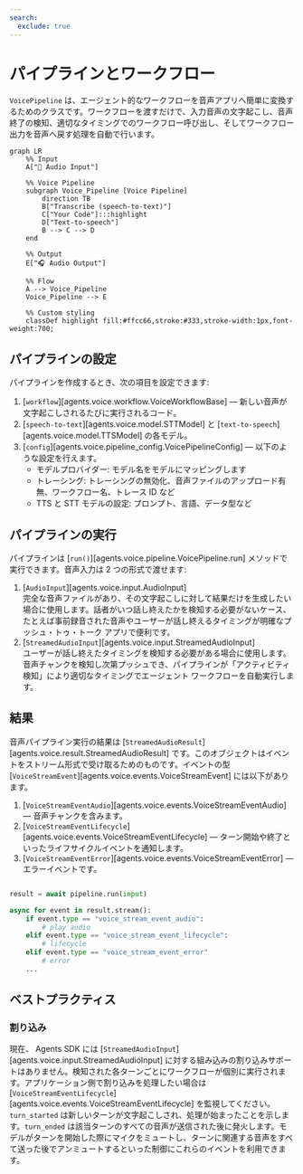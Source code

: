 ```yaml
---
search:
  exclude: true
---
```

# パイプラインとワークフロー

`VoicePipeline` は、エージェント的なワークフローを音声アプリへ簡単に変換するためのクラスです。ワークフローを渡すだけで、入力音声の文字起こし、音声終了の検知、適切なタイミングでのワークフロー呼び出し、そしてワークフロー出力を音声へ戻す処理を自動で行います。

```mermaid
graph LR
    %% Input
    A["🎤 Audio Input"]

    %% Voice Pipeline
    subgraph Voice_Pipeline [Voice Pipeline]
        direction TB
        B["Transcribe (speech-to-text)"]
        C["Your Code"]:::highlight
        D["Text-to-speech"]
        B --> C --> D
    end

    %% Output
    E["🎧 Audio Output"]

    %% Flow
    A --> Voice_Pipeline
    Voice_Pipeline --> E

    %% Custom styling
    classDef highlight fill:#ffcc66,stroke:#333,stroke-width:1px,font-weight:700;

```

## パイプラインの設定

パイプラインを作成するとき、次の項目を設定できます:

1. [`workflow`][agents.voice.workflow.VoiceWorkflowBase] — 新しい音声が文字起こしされるたびに実行されるコード。
2. [`speech-to-text`][agents.voice.model.STTModel] と [`text-to-speech`][agents.voice.model.TTSModel] の各モデル。
3. [`config`][agents.voice.pipeline_config.VoicePipelineConfig] — 以下のような設定を行えます。  
    - モデルプロバイダー: モデル名をモデルにマッピングします  
    - トレーシング: トレーシングの無効化、音声ファイルのアップロード有無、ワークフロー名、トレース ID など  
    - TTS と STT モデルの設定: プロンプト、言語、データ型など

## パイプラインの実行

パイプラインは [`run()`][agents.voice.pipeline.VoicePipeline.run] メソッドで実行できます。音声入力は 2 つの形式で渡せます:

1. [`AudioInput`][agents.voice.input.AudioInput]  
   完全な音声ファイルがあり、その文字起こしに対して結果だけを生成したい場合に使用します。話者がいつ話し終えたかを検知する必要がないケース、たとえば事前録音された音声やユーザーが話し終えるタイミングが明確なプッシュ・トゥ・トーク アプリで便利です。  
2. [`StreamedAudioInput`][agents.voice.input.StreamedAudioInput]  
   ユーザーが話し終えたタイミングを検知する必要がある場合に使用します。音声チャンクを検知し次第プッシュでき、パイプラインが「アクティビティ検知」により適切なタイミングでエージェント ワークフローを自動実行します。

## 結果

音声パイプライン実行の結果は [`StreamedAudioResult`][agents.voice.result.StreamedAudioResult] です。このオブジェクトはイベントをストリーム形式で受け取るためのものです。イベントの型 [`VoiceStreamEvent`][agents.voice.events.VoiceStreamEvent] には以下があります。

1. [`VoiceStreamEventAudio`][agents.voice.events.VoiceStreamEventAudio] — 音声チャンクを含みます。  
2. [`VoiceStreamEventLifecycle`][agents.voice.events.VoiceStreamEventLifecycle] — ターン開始や終了といったライフサイクルイベントを通知します。  
3. [`VoiceStreamEventError`][agents.voice.events.VoiceStreamEventError] — エラーイベントです。

```python

result = await pipeline.run(input)

async for event in result.stream():
    if event.type == "voice_stream_event_audio":
        # play audio
    elif event.type == "voice_stream_event_lifecycle":
        # lifecycle
    elif event.type == "voice_stream_event_error"
        # error
    ...
```

## ベストプラクティス

### 割り込み

現在、 Agents SDK には [`StreamedAudioInput`][agents.voice.input.StreamedAudioInput] に対する組み込みの割り込みサポートはありません。検知された各ターンごとにワークフローが個別に実行されます。アプリケーション側で割り込みを処理したい場合は [`VoiceStreamEventLifecycle`][agents.voice.events.VoiceStreamEventLifecycle] を監視してください。`turn_started` は新しいターンが文字起こしされ、処理が始まったことを示します。`turn_ended` は該当ターンのすべての音声が送信された後に発火します。モデルがターンを開始した際にマイクをミュートし、ターンに関連する音声をすべて送った後でアンミュートするといった制御にこれらのイベントを利用できます。